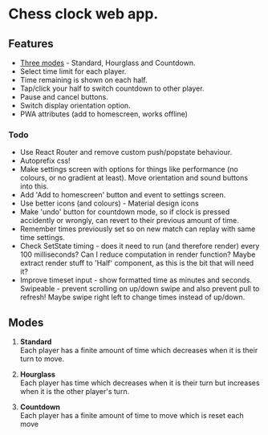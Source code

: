 # Chess clock web app.

## Features
- [Three modes](#modes) - Standard, Hourglass and Countdown.
- Select time limit for each player.
- Time remaining is shown on each half.
- Tap/click your half to switch countdown to other player.
- Pause and cancel buttons.
- Switch display orientation option.
- PWA attributes (add to homescreen, works offline)


### Todo
- Use React Router and remove custom push/popstate behaviour.
- Autoprefix css!
- Make settings screen with options for things like performance (no colours, or no gradient at least). Move orientation and sound buttons into this.
- Add 'Add to homescreen' button and event to settings screen.
- Use better icons (and colours) - Material design icons
- Make 'undo' button for countdown mode, so if clock is pressed accidently or wrongly, can revert to their previous amount of time.
- Remember times previously set so on new match can replay with same time settings.
- Check SetState timing - does it need to run (and therefore render) every 100 milliseconds? Can I reduce computation in render function? Maybe extract render stuff to 'Half' component, as this is the bit that will need it?
- Improve timeset input - show formatted time as minutes and seconds. Swipeable - prevent scrolling on up/down swipe and also prevent pull to refresh! Maybe swipe right left to change times instead of up/down.


## Modes
1. __Standard__  
  Each player has a finite amount of time which decreases when it is their turn to move.

2. __Hourglass__  
  Each player has time which decreases when it is their turn but increases when it is the other player's turn.

3. __Countdown__  
  Each player has a finite amount of time to move which is reset each move